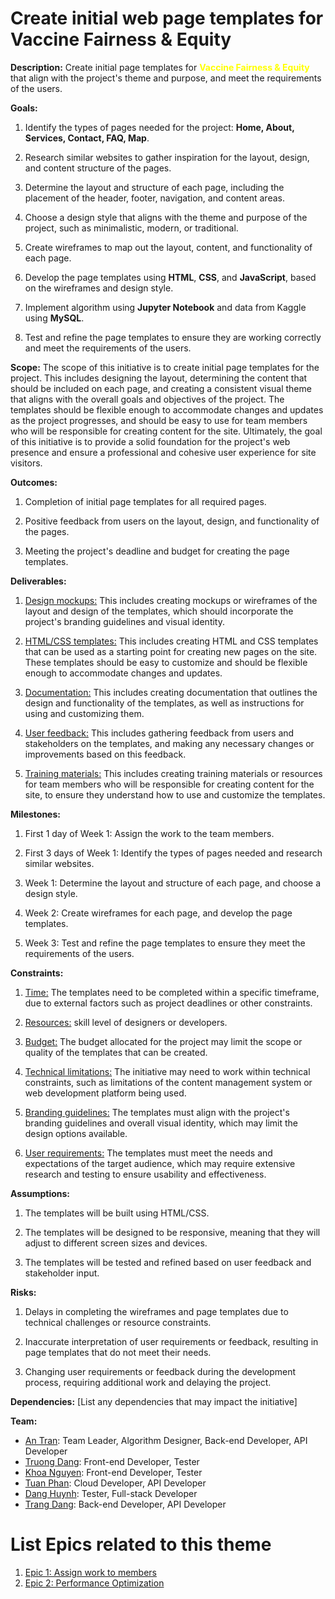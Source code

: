 # Create initial web page templates for Vaccine Fairness & Equity

**Description:** Create initial page templates for <span style="color: yellow; font-weight: bold;">Vaccine Fairness & Equity</span> 
that align with the project's theme and purpose, and meet the requirements of the users.

**Goals:**

1. Identify the types of pages needed for the project: **Home, About, Services, Contact, FAQ, Map**.

2. Research similar websites to gather inspiration for the layout, design, and content structure of the pages.

3. Determine the layout and structure of each page, including the placement of the header, footer, navigation, and content areas.

4. Choose a design style that aligns with the theme and purpose of the project, such as minimalistic, modern, or traditional.

5. Create wireframes to map out the layout, content, and functionality of each page.

6. Develop the page templates using **HTML**, **CSS**, and **JavaScript**, based on the wireframes and design style.

7. Implement algorithm using **Jupyter Notebook** and data from Kaggle using **MySQL**.

8. Test and refine the page templates to ensure they are working correctly and meet the requirements of the users.

**Scope:** The scope of this initiative is to create initial page templates for 
the project. This includes designing the layout, determining the content that
should be included on each page, and creating a consistent visual theme that 
aligns with the overall goals and objectives of the project. The templates 
should be flexible enough to accommodate changes and updates as the project 
progresses, and should be easy to use for team members who will be responsible 
for creating content for the site. Ultimately, the goal of this initiative is 
to provide a solid foundation for the project's web presence and ensure a 
professional and cohesive user experience for site visitors.

**Outcomes:**

1. Completion of initial page templates for all required pages.

2. Positive feedback from users on the layout, design, and functionality of the pages.

3. Meeting the project's deadline and budget for creating the page templates.

**Deliverables:**

1. <u>Design mockups:</u> This includes creating mockups or wireframes of the layout and design of the templates, which should incorporate the project's branding guidelines and visual identity.

2. <u>HTML/CSS templates:</u> This includes creating HTML and CSS templates that can be used as a starting point for creating new pages on the site. These templates should be easy to customize and should be flexible enough to accommodate changes and updates.

3. <u>Documentation:</u> This includes creating documentation that outlines the design and functionality of the templates, as well as instructions for using and customizing them.

4. <u>User feedback:</u> This includes gathering feedback from users and stakeholders on the templates, and making any necessary changes or improvements based on this feedback.

5. <u>Training materials:</u> This includes creating training materials or resources for team members who will be responsible for creating content for the site, to ensure they understand how to use and customize the templates.

**Milestones:**

1. First 1 day of Week 1: Assign the work to the team members.

2. First 3 days of Week 1: Identify the types of pages needed and research similar websites.

3. Week 1: Determine the layout and structure of each page, and choose a design style.

4. Week 2: Create wireframes for each page, and develop the page templates.

5. Week 3: Test and refine the page templates to ensure they meet the requirements of the users.

**Constraints:** 

1. <u>Time:</u> The templates need to be completed within a specific timeframe,
   due to external factors such as project deadlines or other constraints.

2. <u>Resources:</u> skill level of designers or developers.

3. <u>Budget:</u> The budget allocated for the project may limit the scope or quality of the templates that can be created.

4. <u>Technical limitations:</u> The initiative may need to work within technical constraints, such as limitations of the content management system or web development platform being used.

5. <u>Branding guidelines:</u> The templates must align with the project's branding guidelines and overall visual identity, which may limit the design options available.

6. <u>User requirements:</u> The templates must meet the needs and expectations of the target audience, which may require extensive research and testing to ensure usability and effectiveness.

**Assumptions:**

1. The templates will be built using HTML/CSS.

2. The templates will be designed to be responsive, meaning that they will adjust to different screen sizes and devices.

3. The templates will be tested and refined based on user feedback and stakeholder input.

**Risks:**

1. Delays in completing the wireframes and page templates due to technical challenges
or resource constraints.

2. Inaccurate interpretation of user requirements or feedback, resulting in page templates that
do not meet their needs.

3. Changing user requirements or feedback during the development process, requiring 
additional work and delaying the project.

**Dependencies:** [List any dependencies that may impact the initiative]

**Team:**
* [An Tran](https://github.com/an-hai-tran): Team Leader, Algorithm Designer, Back-end Developer, API Developer
* [Truong Dang](https://github.com/2dtkingslayer): Front-end Developer, Tester
* [Khoa Nguyen](https://www.linkedin.com/in/khoanguyen2410): Front-end Developer, Tester
* [Tuan Phan](https://www.linkedin.com/in/tuan-phan-33b4631b7/): Cloud Developer, API Developer
* [Dang Huynh](https://www.linkedin.com/in/dangmhuynh/): Tester, Full-stack Developer
* [Trang Dang](https://github.com/ttd22): Back-end Developer, API Developer

# List Epics related to this theme
1. [Epic 1: Assign work to members](epics/epic_assign.md)
1. [Epic 2: Performance Optimization](epics/epic_peform_optimal.md)